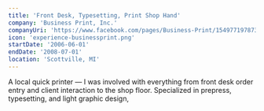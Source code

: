 ```yaml
---
title: 'Front Desk, Typesetting, Print Shop Hand'
company: 'Business Print, Inc.'
companyUri: 'https://www.facebook.com/pages/Business-Print/154977197873278'
icon: 'experience-businessprint.png'
startDate: '2006-06-01'
endDate: '2008-07-01'
location: 'Scottville, MI'
---
```


A local quick printer — I was involved with everything from front desk order
entry and client interaction to the shop floor. Specialized in prepress,
typesetting, and light graphic design,
